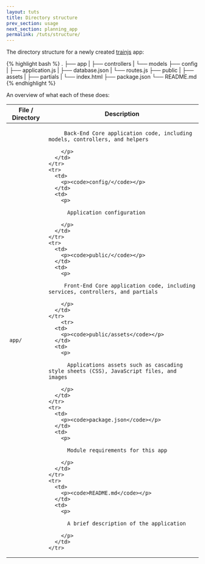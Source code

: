 ```yaml
---
layout: tuts
title: Directory structure
prev_section: usage
next_section: planning_app
permalink: /tuts/structure/
---
```


The directory structure for a newly created [trainjs](https://nodeontrain.xyz) app:

{% highlight bash %}
.
├── app
|   ├── controllers
|   └── models
├── config
|   ├── application.js
|   ├── database.json
|   └── routes.js
├── public
|   ├── assets
|   ├── partials
|   └── index.html
├── package.json
└── README.md
{% endhighlight %}

An overview of what each of these does:

<div class="mobile-side-scroller">
<table>
  <thead>
	<tr>
	  <th>File / Directory</th>
	  <th>Description</th>
	</tr>
  </thead>
  <tbody>
	<tr>
	  <td>
		<p><code>app/</code></p>
	  </td>
	  <td>
		<p>

		 Back-End Core application code, including models, controllers, and helpers

		</p>
	  </td>
	</tr>
	<tr>
	  <td>
		<p><code>config/</code></p>
	  </td>
	  <td>
		<p>

		  Application configuration

		</p>
	  </td>
	</tr>
	<tr>
	  <td>
		<p><code>public/</code></p>
	  </td>
	  <td>
		<p>

		 Front-End Core application code, including services, controllers, and partials

		</p>
	  </td>
	</tr>
		<tr>
	  <td>
		<p><code>public/assets</code></p>
	  </td>
	  <td>
		<p>

		  Applications assets such as cascading style sheets (CSS), JavaScript files, and images

		</p>
	  </td>
	</tr>
	<tr>
	  <td>
		<p><code>package.json</code></p>
	  </td>
	  <td>
		<p>

		  Module requirements for this app

		</p>
	  </td>
	</tr>
	<tr>
	  <td>
		<p><code>README.md</code></p>
	  </td>
	  <td>
		<p>

		  A brief description of the application

		</p>
	  </td>
	</tr>
  </tbody>
</table>
</div>
